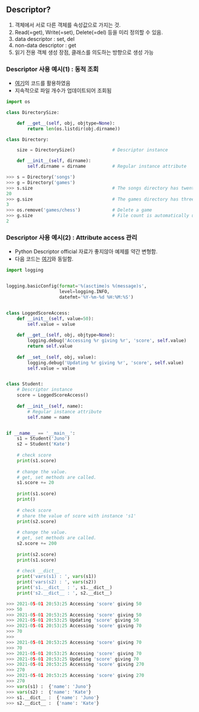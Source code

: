 ## Descriptor?
  1. 객체에서 서로 다른 객체를 속성값으로 가지는 것.
  2. Read(=get), Write(=set), Delete(=del) 등을 미리 정의할 수 있음.
  3. data descriptor : set, del
  4. non-data descriptor : get
  5. 읽기 전용 객체 생성 장점, 클래스를 의도하는 방향으로 생성 가능

### Descriptor 사용 예시(1) : 동적 조회
- [여기](https://docs.python.org/ko/3/howto/descriptor.html#dynamic-lookups)의 코드를 활용하였음
- 지속적으로 파일 개수가 업데이트되어 조회됨
```python
import os

class DirectorySize:

    def __get__(self, obj, objtype=None):
        return len(os.listdir(obj.dirname))

class Directory:

    size = DirectorySize()              # Descriptor instance

    def __init__(self, dirname):
        self.dirname = dirname          # Regular instance attribute
```
```python
>>> s = Directory('songs')
>>> g = Directory('games')
>>> s.size                              # The songs directory has twenty files
20
>>> g.size                              # The games directory has three files
3
>>> os.remove('games/chess')            # Delete a game
>>> g.size                              # File count is automatically updated
2
```
### Descriptor 사용 예시(2) : Attribute access 관리
- Python Descriptor official 자료가 좋지않아 예제를 약간 변형함.
- 다음 코드는 [여기]()와 동일함.
```python
import logging


logging.basicConfig(format='%(asctime)s %(message)s',
                    level=logging.INFO,
                    datefmt='%Y-%m-%d %H:%M:%S')


class LoggedScoreAccess:
    def __init__(self, value=50):
        self.value = value
        
    def __get__(self, obj, objtype=None):
        logging.debug('Accessing %r giving %r', 'score', self.value)
        return self.value
    
    def __set__(self, obj, value):
        logging.debug('Updating %r giving %r', 'score', self.value)
        self.value = value


class Student:
    # Descriptor instance
    score = LoggedScoreAccess()
    
    def __init__(self, name):
        # Regular instance attribute
        self.name = name


if __name__ == '__main__':
    s1 = Student('Juno')
    s2 = Student('Kate')
    
    # check score
    print(s1.score)
    
    # change the value.
    # get, set methods are called.
    s1.score += 20
    
    print(s1.score)
    print()
    
    # check score
    # share the value of score with instance 's1'
    print(s2.score)
    
    # change the value.
    # get, set methods are called.
    s2.score += 200
    
    print(s2.score)
    print(s1.score)
    
    # check __dict__
    print('vars(s1) : ', vars(s1))
    print('vars(s2) : ', vars(s2))
    print('s1.__dict__ : ', s1.__dict__)
    print('s2.__dict__ : ', s2.__dict__)

```
```python
>>> 2021-05-01 20:53:25 Accessing 'score' giving 50
>>> 50
>>> 2021-05-01 20:53:25 Accessing 'score' giving 50
>>> 2021-05-01 20:53:25 Updating 'score' giving 50
>>> 2021-05-01 20:53:25 Accessing 'score' giving 70
>>> 70
>>> 
>>> 2021-05-01 20:53:25 Accessing 'score' giving 70
>>> 70
>>> 2021-05-01 20:53:25 Accessing 'score' giving 70
>>> 2021-05-01 20:53:25 Updating 'score' giving 70
>>> 2021-05-01 20:53:25 Accessing 'score' giving 270
>>> 270
>>> 2021-05-01 20:53:25 Accessing 'score' giving 270
>>> 270
>>> vars(s1) :  {'name': 'Juno'}
>>> vars(s2) :  {'name': 'Kate'}
>>> s1.__dict__ :  {'name': 'Juno'}
>>> s2.__dict__ :  {'name': 'Kate'}
```
